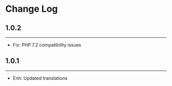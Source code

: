 # Change Log

## 1.0.2
--------------------
- Fix: PHP 7.2 compatibility issues


## 1.0.1
-----------------------
- Enh: Updated translations
